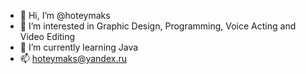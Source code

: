 - 👋 Hi, I’m @hoteymaks
- 👀 I’m interested in Graphic Design, Programming, Voice Acting and Video Editing
- 🌱 I’m currently learning Java
- 📫 hoteymaks@yandex.ru

<!---
hoteymaks/hoteymaks is a ✨ special ✨ repository because its `README.md` (this file) appears on your GitHub profile.
You can click the Preview link to take a look at your changes.
--->
